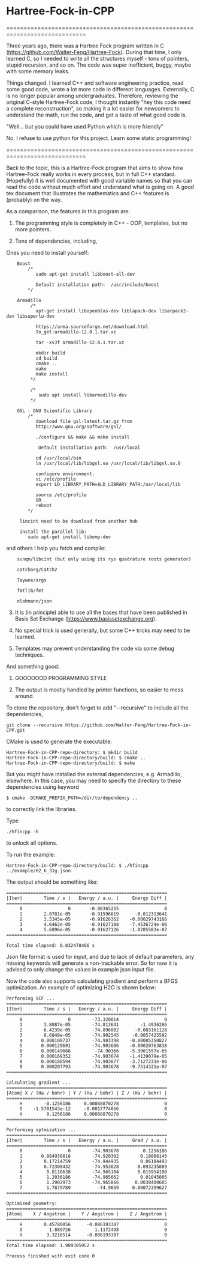 # Hartree-Fock-in-CPP

=============================================================================

Three years ago, there was a Hartree Fock program written in C (https://github.com/Walter-Feng/Hartree-Fock). During that time, I only learned C, so I needed to write all the structures myself - tons of pointers, stupid recursion, and so on. The code was super inefficient, buggy, maybe with some memory leaks.

Things changed. I learned C++ and software engineering practice, read some good code, wrote a lot more code in different languages. Externally, C is no longer popular among undergraduates. Therefore, reviewing the original C-style Hartree-Fock code, I thought instantly "hey this code need a complete reconstruction", so making it a lot easier for newcomers to understand the math, run the code, and get a taste of what good code is.

"Well... but you could have used Python which is more friendly"

No. I refuse to use python for this project. Learn some static programming!

=============================================================================

Back to the topic, this is a Hartree-Fock program that aims to show how Hartree-Fock really works in every process, but in full C++ standard. (Hopefully) it is well documented with good variable names so that you can read the code without much effort and understand what is going on. A good tex document that illustrates the mathematics and C++ features is (probably) on the way.

As a comparison, the features in this program are:

   1. The programming style is completely in C++ - OOP, templates, but no more pointers.

   2. Tons of dependencies, including,
   
   Ones you need to install yourself:
   
        Boost
            /*
               sudo apt-get install libboost-all-dev

               Default installation path:  /usr/include/boost
            */   
        
        Armadillo 
             /*
               apt-get install libopenblas-dev liblapack-dev libarpack2-dev libsuperlu-dev
               
               https://arma.sourceforge.net/download.html
               To_get:armadillo-12.0.1.tar.xz
               
               tar -xvJf armadillo-12.0.1.tar.xz
               
               mkdir build
               cd build
               cmake ..
               make
               make install
             */

             /*
                sudo apt install libarmadillo-dev
             */
             
        GSL - GNU Scientific Library
            /*
               download file gsl-latest.tar.gz from
               http://www.gnu.org/software/gsl/
               
               ./configure && make && make install
               
                Default installation path:  /usr/local
               
               cd /usr/local/bin
               ln /usr/local/lib/libgsl.so /usr/local/lib/libgsl.so.0
               
               configure environment:
               vi /etc/profile
               export LD_LIBRARY_PATH=$LD_LIBRARY_PATH:/usr/local/lib
              
               source /etc/profile
               OR
               reboot
            */

         lincint need to be download from another hub

         install the parallel lib:
            sudo apt-get install libomp-dev

   
   and others I help you fetch and compile:
   
        sunqm/libcint (but only using its rys quadrature roots generator)
        
        catchorg/Catch2
        
        Taywee/args
        
        fmtlib/fmt
        
        nlohmann/json

   3. It is (in principle) able to use all the bases that have been published in Basis Set Exchange (https://www.basissetexchange.org).

   4. No special trick is used generally, but some C++ tricks may need to be learned.

   5. Templates may prevent understanding the code via some debug techniques.

And something good:

   1. GOOOOOOD PROGRAMMING STYLE

   2. The output is mostly handled by printer functions, so easier to mess around.

To clone the repository, don't forget to add "--recursive" to include all the dependencies,
```
git clone --recursive https://github.com/Walter-Feng/Hartree-Fock-in-CPP.git
```

CMake is used to generate the executable:
```
Hartree-Fock-in-CPP-repo-directory: $ mkdir build 
Hartree-Fock-in-CPP-repo-directory/build: $ cmake ..
Hartree-Fock-in-CPP-repo-directory/build: $ make
```
But you might have installed the external dependencies, e.g. Armadillo, elsewhere. In this case,
you may need to specify the directory to these dependencies using keyword 
```
$ cmake -DCMAKE_PREFIX_PATH=/dir/to/dependency ..
```
to correctly link the libraries.

Type
```
./hfincpp -h
```
to unlock all options.

To run the example:
```
Hartree-Fock-in-CPP-repo-directory/build: $ ./hfincpp ../example/H2_6_31g.json
```

The output should be something like:
```
============================================================
|Iter|        Time / s |   Energy / a.u. |     Energy Diff |
============================================================
     0                 0       -0.90365255                 0
     1        2.0781e-05       -0.91596619      -0.012313641
     2        3.5345e-05       -0.91626362    -0.00029743166
     3        4.6462e-05       -0.91627108    -7.4536724e-06
     4        5.6896e-05       -0.91627126    -1.8785583e-07
============================================================

Total time elapsed: 0.032478466 s
```

Json file format is used for input, and due to lack of default parameters, any missing keywords will generate a non-trackable error. So for now it is advised to only change the values in example json input file.

Now the code also supports calculating gradient and perform a BFGS optimization. An example of optimizing H2O is shown below:

```
Performing SCF ...
============================================================
|Iter|        Time / s |   Energy / a.u. |     Energy Diff |
============================================================
     0                 0        -73.320014                 0
     1        3.8087e-05        -74.813641        -1.4936266
     2        6.4239e-05        -74.896802      -0.083161128
     3        8.6848e-05        -74.902545     -0.0057425592
     4       0.000108737        -74.903398    -0.00085350827
     5       0.000129691        -74.903606    -0.00020763838
     6       0.000149666         -74.90366    -5.3901557e-05
     7       0.000169352        -74.903674    -1.4139079e-05
     8       0.000188594        -74.903677    -3.7127233e-06
     9       0.000207793        -74.903678    -9.7514321e-07
============================================================

Calculating gradient ...
============================================================
|Atom| X / (Ha / bohr) | Y / (Ha / bohr) | Z / (Ha / bohr) |
============================================================
     H        -0.1256186     0.00088870278                 0
     O    -1.5781543e-12     -0.0017774056                 0
     H         0.1256186     0.00088870278                 0
============================================================

Performing optmization ...
============================================================
|Iter|        Time / s |   Energy / a.u. |     Grad / a.u. |
============================================================
     0                 0        -74.903678         0.1256186
     1       0.084930816        -74.920302        0.10866145
     2        0.17214759        -74.944935        0.06184493
     3        0.72308432        -74.953628       0.093235889
     4         0.8116638        -74.965104       0.015954198
     5         1.2036186        -74.965662        0.01045005
     6         1.2902973        -74.965866      0.0038400685
     7         1.7879789          -74.9659     0.00072399627
============================================================

Optimized geometry:
============================================================
|Atom|    X / Angstrom |    Y / Angstrom |    Z / Angstrom |
============================================================
     H        0.45780056      -0.086193387                 0
     O          1.889726         1.1172498                 0
     H         3.3216514      -0.086193387                 0
============================================================
Total time elapsed: 1.989305952 s

Process finished with exit code 0
```



   
